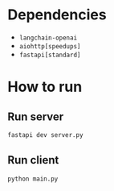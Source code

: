 ﻿# Dependencies

* `langchain-openai`
* `aiohttp[speedups]`
* `fastapi[standard]`

# How to run

## Run server

```bash
fastapi dev server.py
```

## Run client

```bash
python main.py
```